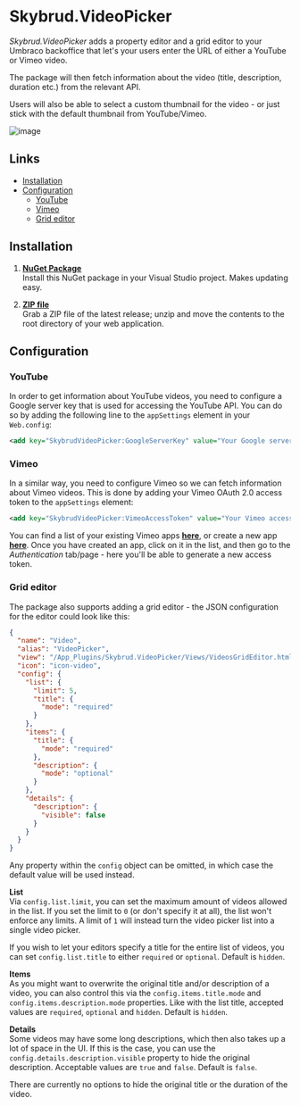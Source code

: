 # Skybrud.VideoPicker

*Skybrud.VideoPicker* adds a property editor and a grid editor to your Umbraco backoffice that let's your users enter the URL of either a YouTube or Vimeo video.

The package will then fetch information about the video (title, description, duration etc.) from the relevant API.

Users will also be able to select a custom thumbnail for the video - or just stick with the default thumbnail from YouTube/Vimeo.

![image](https://user-images.githubusercontent.com/3634580/32501030-364256de-c3d7-11e7-9300-02ce084deaf1.png)

## Links

- <a href="#installation">Installation</a>
- <a href="#examples">Configuration</a>
  - <a href="#youtube">YouTube</a>
  - <a href="#vimeo">Vimeo</a>
  - <a href="#grid-editor">Grid editor</a>



## Installation

1. [**NuGet Package**][NuGetPackage]  
Install this NuGet package in your Visual Studio project. Makes updating easy.

1. [**ZIP file**][GitHubRelease]  
Grab a ZIP file of the latest release; unzip and move the contents to the root directory of your web application.

[NuGetPackage]: https://www.nuget.org/packages/Skybrud.VideoPicker/
[GitHubRelease]: https://github.com/skybrud/Skybrud.VideoPicker/releases/latest



## Configuration

### YouTube

In order to get information about YouTube videos, you need to configure a Google server key that is used for accessing the YouTube API. You can do so by adding the following line to the `appSettings` element in your `Web.config`:

```xml
<add key="SkybrudVideoPicker:GoogleServerKey" value="Your Google server key" />
```

### Vimeo

In a similar way, you need to configure Vimeo so we can fetch information about Vimeo videos. This is done by adding your Vimeo OAuth 2.0 access token to the `appSettings` element:

```xml
<add key="SkybrudVideoPicker:VimeoAccessToken" value="Your Vimeo access token" />
```

You can find a list of your existing Vimeo apps [**here**](https://developer.vimeo.com/apps), or create a new app [**here**](https://developer.vimeo.com/apps/new). Once you have created an app, click on it in the list, and then go to the *Authentication* tab/page - here you'll be able to generate a new access token.

### Grid editor

The package also supports adding a grid editor - the JSON configuration for the editor could look like this:

```JSON
{
  "name": "Video",
  "alias": "VideoPicker",
  "view": "/App_Plugins/Skybrud.VideoPicker/Views/VideosGridEditor.html",
  "icon": "icon-video",
  "config": {
    "list": {
      "limit": 5,
      "title": {
        "mode": "required"
      }
    },
    "items": {
      "title": {
        "mode": "required"
      },
      "description": {
        "mode": "optional"
      }
    },
    "details": {
      "description": {
        "visible": false
      }
    }
  }
}
```

Any property within the `config` object can be omitted, in which case the default value will be used instead.

**List**  
Via `config.list.limit`, you can set the maximum amount of videos allowed in the list. If you set the limit to `0` (or don't specify it at all), the list won't enforce any limits. A limit of `1` will instead turn the video picker list into a single video picker.

If you wish to let your editors specify a title for the entire list of videos, you can set `config.list.title` to either `required` or `optional`. Default is `hidden`.

**Items**  
As you might want to overwrite the original title and/or description of a video, you can also control this via the `config.items.title.mode` and `config.items.description.mode` properties. Like with the list title, accepted values are `required`, `optional` and `hidden`. Default is `hidden`.

**Details**  
Some videos may have some long descriptions, which then also takes up a lot of space in the UI. If this is the case, you can use the `config.details.description.visible` property to hide the original description. Acceptable values are `true` and `false`. Default is `false`.

There are currently no options to hide the original title or the duration of the video.
